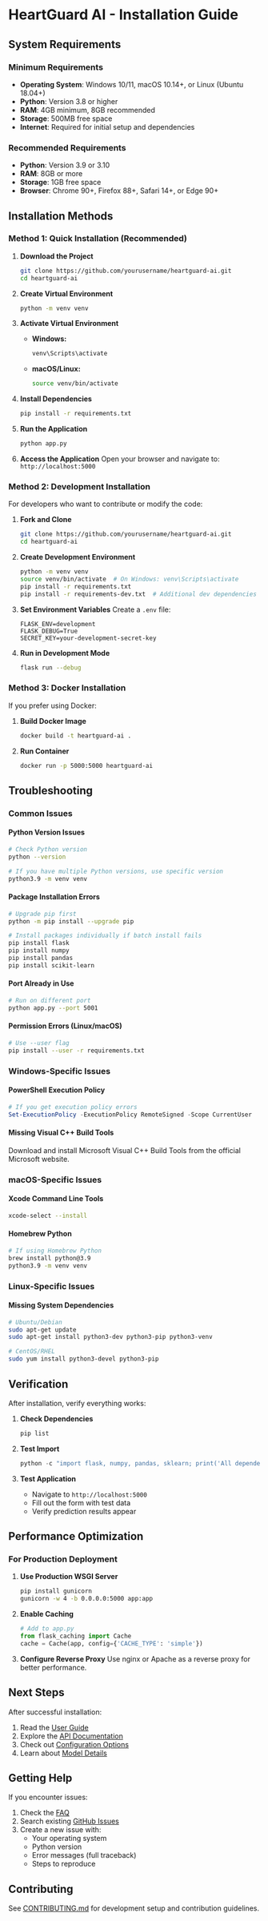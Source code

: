 # HeartGuard AI - Installation Guide

## System Requirements

### Minimum Requirements
- **Operating System**: Windows 10/11, macOS 10.14+, or Linux (Ubuntu 18.04+)
- **Python**: Version 3.8 or higher
- **RAM**: 4GB minimum, 8GB recommended
- **Storage**: 500MB free space
- **Internet**: Required for initial setup and dependencies

### Recommended Requirements
- **Python**: Version 3.9 or 3.10
- **RAM**: 8GB or more
- **Storage**: 1GB free space
- **Browser**: Chrome 90+, Firefox 88+, Safari 14+, or Edge 90+

## Installation Methods

### Method 1: Quick Installation (Recommended)

1. **Download the Project**
   ```bash
   git clone https://github.com/yourusername/heartguard-ai.git
   cd heartguard-ai
   ```

2. **Create Virtual Environment**
   ```bash
   python -m venv venv
   ```

3. **Activate Virtual Environment**
   - **Windows:**
     ```cmd
     venv\Scripts\activate
     ```
   - **macOS/Linux:**
     ```bash
     source venv/bin/activate
     ```

4. **Install Dependencies**
   ```bash
   pip install -r requirements.txt
   ```

5. **Run the Application**
   ```bash
   python app.py
   ```

6. **Access the Application**
   Open your browser and navigate to: `http://localhost:5000`

### Method 2: Development Installation

For developers who want to contribute or modify the code:

1. **Fork and Clone**
   ```bash
   git clone https://github.com/yourusername/heartguard-ai.git
   cd heartguard-ai
   ```

2. **Create Development Environment**
   ```bash
   python -m venv venv
   source venv/bin/activate  # On Windows: venv\Scripts\activate
   pip install -r requirements.txt
   pip install -r requirements-dev.txt  # Additional dev dependencies
   ```

3. **Set Environment Variables**
   Create a `.env` file:
   ```env
   FLASK_ENV=development
   FLASK_DEBUG=True
   SECRET_KEY=your-development-secret-key
   ```

4. **Run in Development Mode**
   ```bash
   flask run --debug
   ```

### Method 3: Docker Installation

If you prefer using Docker:

1. **Build Docker Image**
   ```bash
   docker build -t heartguard-ai .
   ```

2. **Run Container**
   ```bash
   docker run -p 5000:5000 heartguard-ai
   ```

## Troubleshooting

### Common Issues

#### Python Version Issues
```bash
# Check Python version
python --version

# If you have multiple Python versions, use specific version
python3.9 -m venv venv
```

#### Package Installation Errors
```bash
# Upgrade pip first
python -m pip install --upgrade pip

# Install packages individually if batch install fails
pip install flask
pip install numpy
pip install pandas
pip install scikit-learn
```

#### Port Already in Use
```bash
# Run on different port
python app.py --port 5001
```

#### Permission Errors (Linux/macOS)
```bash
# Use --user flag
pip install --user -r requirements.txt
```

### Windows-Specific Issues

#### PowerShell Execution Policy
```powershell
# If you get execution policy errors
Set-ExecutionPolicy -ExecutionPolicy RemoteSigned -Scope CurrentUser
```

#### Missing Visual C++ Build Tools
Download and install Microsoft Visual C++ Build Tools from the official Microsoft website.

### macOS-Specific Issues

#### Xcode Command Line Tools
```bash
xcode-select --install
```

#### Homebrew Python
```bash
# If using Homebrew Python
brew install python@3.9
python3.9 -m venv venv
```

### Linux-Specific Issues

#### Missing System Dependencies
```bash
# Ubuntu/Debian
sudo apt-get update
sudo apt-get install python3-dev python3-pip python3-venv

# CentOS/RHEL
sudo yum install python3-devel python3-pip
```

## Verification

After installation, verify everything works:

1. **Check Dependencies**
   ```bash
   pip list
   ```

2. **Test Import**
   ```python
   python -c "import flask, numpy, pandas, sklearn; print('All dependencies imported successfully')"
   ```

3. **Test Application**
   - Navigate to `http://localhost:5000`
   - Fill out the form with test data
   - Verify prediction results appear

## Performance Optimization

### For Production Deployment

1. **Use Production WSGI Server**
   ```bash
   pip install gunicorn
   gunicorn -w 4 -b 0.0.0.0:5000 app:app
   ```

2. **Enable Caching**
   ```python
   # Add to app.py
   from flask_caching import Cache
   cache = Cache(app, config={'CACHE_TYPE': 'simple'})
   ```

3. **Configure Reverse Proxy**
   Use nginx or Apache as a reverse proxy for better performance.

## Next Steps

After successful installation:

1. Read the [User Guide](user-guide.md)
2. Explore the [API Documentation](api-documentation.md)
3. Check out [Configuration Options](configuration.md)
4. Learn about [Model Details](model-documentation.md)

## Getting Help

If you encounter issues:

1. Check the [FAQ](faq.md)
2. Search existing [GitHub Issues](https://github.com/yourusername/heartguard-ai/issues)
3. Create a new issue with:
   - Your operating system
   - Python version
   - Error messages (full traceback)
   - Steps to reproduce

## Contributing

See [CONTRIBUTING.md](../CONTRIBUTING.md) for development setup and contribution guidelines.
